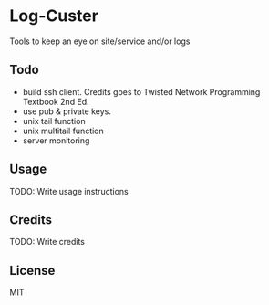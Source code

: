 # Log-Custer

Tools to keep an eye on site/service and/or logs

## Todo
  - build ssh client. Credits goes to Twisted Network Programming Textbook 2nd Ed.
  - use pub & private keys.
  - unix tail function
  - unix multitail function
  - server monitoring

## Usage
TODO: Write usage instructions

## Credits
TODO: Write credits
## License
MIT
